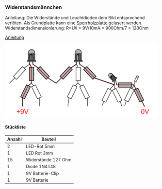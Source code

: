 ### Widerstandsmännchen

Anleitung: Die Widerstände und Leuchtdioden dem Bild entsprechend verlöten. Als Grundplatte kann eine [Sperrholzplatte](https://github.com/frankyhub/Loetkurs/blob/master/L1-Widerstandsm%C3%A4nnchen/L1-Widerstandsm%C3%A4nnchen.zip) gelasert werden.
Widerstandsdimensionierung: R=U/I = 9V/10mA = 900Ohm/7 = 128Ohm


[Anleitung](https://github.com/frankyhub/Loetkurs/blob/master/L1-Widerstandsm%C3%A4nnchen/Widerstandsm%C3%A4nnchen.pdf)


![image](https://github.com/frankyhub/Loetkurs/blob/master/L1-Widerstandsm%C3%A4nnchen/Widerstandsm%C3%A4nnchen.png)


#### Stückliste                                            

|Anzahl| Bauteil                           |
|------|-----------------------------------|
|    2 | LED-Rot 5mm                       | 
|    1 | LED Rot 3mm                   	   |
|    15| Widerstände 127 Ohm	 	           | 
|    1 | Diode 1N4148			                 | 
|    1 | 9V Batterie-Clip	                 | 
|    1 | 9V Batterie  		                 | 

